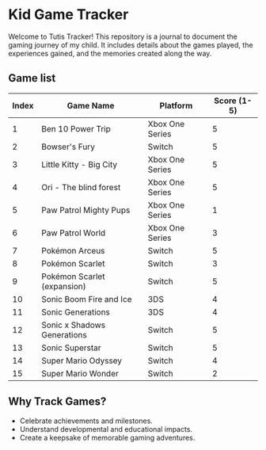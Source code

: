 # Kid Game Tracker

Welcome to Tutis Tracker! This repository is a journal to document the gaming journey of my child. It includes details about the games played, the experiences gained, and the memories created along the way.

## Game list

| Index | Game Name                     | Platform       | Score (1-5) |
|-------|-------------------------------|----------------|-------------|
| 1     | Ben 10 Power Trip             | Xbox One Series| 5           |
| 2     | Bowser's Fury                 |  Switch        | 5           |
| 3     | Little Kitty - Big City       | Xbox One Series| 5           |
| 4     | Ori - The blind forest        | Xbox One Series| 5           |
| 5     | Paw Patrol Mighty Pups        | Xbox One Series| 1           |
| 6     | Paw Patrol World              | Xbox One Series| 3           |
| 7     | Pokémon Arceus                |  Switch        | 5           |
| 8     | Pokémon Scarlet               |  Switch        | 3           |
| 9     | Pokémon Scarlet (expansion)   |  Switch        | 5           |
| 10    | Sonic Boom Fire and Ice       |  3DS           | 4           |
| 11    | Sonic Generations             |  3DS           | 4           |
| 12    | Sonic x Shadows Generations   |  Switch        | 5           |
| 13    | Sonic Superstar               |  Switch        | 5           |
| 14    | Super Mario Odyssey           |  Switch        | 4           |
| 15    | Super Mario Wonder            |  Switch        | 2           |


## Why Track Games?
- Celebrate achievements and milestones.
- Understand developmental and educational impacts.
- Create a keepsake of memorable gaming adventures.

